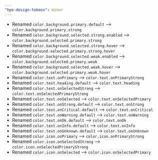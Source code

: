 ```yaml
---
"hpe-design-tokens": minor
---
```


- Renamed `color.background.primary.default` --> `color.background.primary.strong`
- Renamed `color.background.selected.strong.enabled` --> `color.background.selected.primary.strong`
- Renamed `color.background.selected.strong.hover` --> `color.background.selected.primary.strong.hover`
- Renamed `color.background.selected.weak.enabled` --> `color.background.selected.primary.weak`
- Renamed `color.background.selected.weak.hover` --> `color.background.selected.primary.weak.hover`
- Renamed `color.text.onPrimary` --> `color.text.onPrimaryStrong`
- Renamed `color.text.heading.default` --> `color.text.heading`
- Renamed `color.text.onSelectedStrong` --> `color.text.onSelectedPrimaryStrong`
- Renamed `color.text.onSelected` --> `color.text.onSelectedPrimary`
- Renamed `color.text.onStrong.default` --> `color.text.onStrong`
- Renamed `color.text.onCritical.default` --> `color.text.onCritical`
- Renamed `color.text.onWarning.default` --> `color.text.onWarning`
- Renamed `color.text.onOk.default` --> `color.text.onOk`
- Renamed `color.text.onInfo.default` --> `color.text.onInfo`
- Renamed `color.text.onUnknown.default` --> `color.text.onUnknown`
- Renamed `color.icon.onPrimary` --> `color.icon.onPrimaryStrong`
- Renamed `color.icon.onSelectedStrong` --> `color.icon.onSelectedPrimaryStrong`
- Renamed `color.icon.onSelected` --> `color.icon.onSelectedPrimary`
